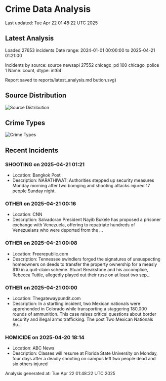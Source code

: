 # Crime Data Analysis
Last updated: Tue Apr 22 01:48:22 UTC 2025

## Latest Analysis

Loaded 27653 incidents
Date range: 2024-01-01 00:00:00 to 2025-04-21 01:21:00

Incidents by source:
source
newsapi           27552
chicago_pd          100
chicago_police        1
Name: count, dtype: int64

Report saved to reports/latest_analysis.md
bution.svg)

## Source Distribution
![Source Distribution](images/source_distribution.svg)

## Crime Types
![Crime Types](images/crime_types.svg)

## Recent Incidents

### SHOOTING on 2025-04-21 01:21
- Location: Bangkok Post
- Description: NARATHIWAT: Authorities stepped up security measures Monday morning after two bomging and shooting attacks injured 17 people Sunday night.


### OTHER on 2025-04-21 00:16
- Location: CNN
- Description: Salvadoran President Nayib Bukele has proposed a prisoner exchange with Venezuela, offering to repatriate hundreds of Venezuelans who were deported from the ...


### OTHER on 2025-04-21 00:08
- Location: Freerepublic.com
- Description: Tennessee swindlers forged the signatures of unsuspecting homeowners on deeds to transfer the property ownership for a measly $10 in a quit-claim scheme. Stuart Breakstone and his accomplice, Rebecca Tuttle, allegedly played out their ruse on at least two sep…


### OTHER on 2025-04-21 00:00
- Location: Thegatewaypundit.com
- Description: In a startling incident, two Mexican nationals were apprehended in Colorado while transporting a staggering 180,000 rounds of ammunition. This case raises critical questions about border security and illegal arms trafficking.
The post Two Mexican Nationals Bu…


### HOMICIDE on 2025-04-20 18:14
- Location: ABC News
- Description: Classes will resume at Florida State University on Monday, four days after a deadly shooting on campus left two people dead and six others injured

Analysis generated at: Tue Apr 22 01:48:22 UTC 2025
